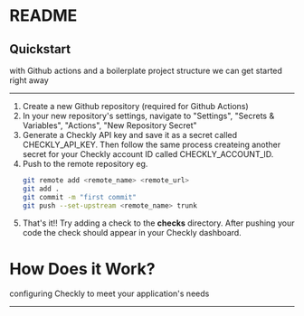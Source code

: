 # README

## Quickstart

with Github actions and a boilerplate project structure we can get started right away

***

1.  Create a new Github repository (required for Github Actions)
2. In your new repository's settings, navigate to "Settings", "Secrets & Variables", "Actions", "New Repository Secret"
3. Generate a Checkly API key and save it as a secret called CHECKLY_API_KEY. Then follow the same process createing another secret for your Checkly account ID called CHECKLY_ACCOUNT_ID.
4. Push to the remote repository eg.
	 ```bash
	 git remote add <remote_name> <remote_url>
	 git add .
	 git commit -m "first commit"
	 git push --set-upstream <remote_name> trunk
	 ```
5. That's it!! Try adding a check to the __checks__ directory. After pushing your code the check should appear in your Checkly dashboard.



# How Does it Work?
configuring Checkly to meet your application's needs
***
